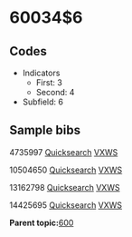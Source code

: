 # 60034$6

## Codes

-   Indicators
    -   First: 3
    -   Second: 4
-   Subfield: 6

## Sample bibs

4735997 [Quicksearch](https://search.library.yale.edu/catalog/4735997) [VXWS](http://prodorbis.library.yale.edu:7014/vxws/GetHoldingsService?bibId=4735997)

10504650 [Quicksearch](https://search.library.yale.edu/catalog/10504650) [VXWS](http://prodorbis.library.yale.edu:7014/vxws/GetHoldingsService?bibId=10504650)

13162798 [Quicksearch](https://search.library.yale.edu/catalog/13162798) [VXWS](http://prodorbis.library.yale.edu:7014/vxws/GetHoldingsService?bibId=13162798)

14425695 [Quicksearch](https://search.library.yale.edu/catalog/14425695) [VXWS](http://prodorbis.library.yale.edu:7014/vxws/GetHoldingsService?bibId=14425695)

**Parent topic:**[600](../../tags/600/600.md)

